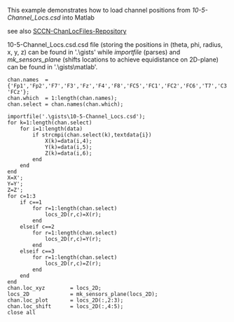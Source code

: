 This example demonstrates how to load channel positions from _10-5-Channel_Locs.csd_ into Matlab

see also [SCCN-ChanLocFiles-Repository](https://sccn.ucsd.edu/wiki/Channel_Location_Files)

10-5-Channel_Locs.csd.csd file (storing the positions in (theta, phi, radius, x, y, z) can be found in '.\gists\' while _importfile_ (parses)  and _mk_sensors_plane_ (shifts locations to achieve equidistance on 2D-plane) can be found in '.\gists\matlab'.


```{matlab}
chan.names  = {'Fp1','Fp2','F7','F3','Fz','F4','F8','FC5','FC1','FC2','FC6','T7','C3','Cz','C4','T8','CP5','CP1','CP2','CP6','P7','P3','Pz','P4','P8','O1','Oz','O2','AF7','AF3','AF4','AF8','F5','F1','F2','F6','FT7','FC3','FC4','FT8','C5','C1','C2','C6','TP7','CP3','CPz','CP4','TP8','P5','P1','P2','P6','PO7','PO3','POz','PO4','PO8', 'FCz'};
chan.which  = 1:length(chan.names);
chan.select = chan.names(chan.which);

importfile('.\gists\10-5-Channel_Locs.csd');
for k=1:length(chan.select)
    for i=1:length(data)
        if strcmpi(chan.select(k),textdata{i})
            X(k)=data(i,4);
            Y(k)=data(i,5);
            Z(k)=data(i,6);
        end
    end
end
X=X';
Y=Y';
Z=Z';
for c=1:3
    if c==1
        for r=1:length(chan.select)
            locs_2D(r,c)=X(r);
        end
    elseif c==2
        for r=1:length(chan.select)
            locs_2D(r,c)=Y(r);
        end
    elseif c==3
        for r=1:length(chan.select)
            locs_2D(r,c)=Z(r);
        end
    end
end    
chan.loc_xyz        = locs_2D;
locs_2D             = mk_sensors_plane(locs_2D);
chan.loc_plot       = locs_2D(:,2:3);
chan.loc_shift      = locs_2D(:,4:5);
close all
```
